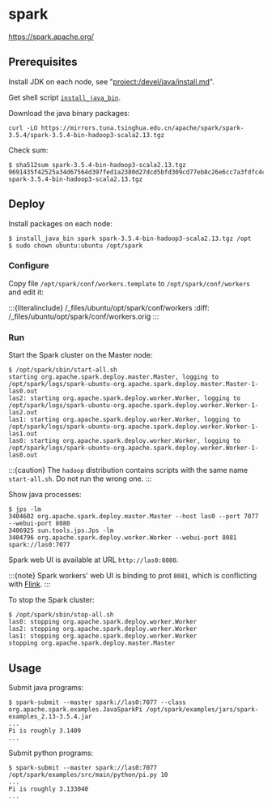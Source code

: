 # spark

<https://spark.apache.org/>

## Prerequisites

Install JDK on each node, see "<project:/devel/java/install.md>".

Get shell script [`install_java_bin`](https://github.com/lasyard/coding/blob/main/shell/install_java_bin.sh).

Download the java binary packages:

```console
curl -LO https://mirrors.tuna.tsinghua.edu.cn/apache/spark/spark-3.5.4/spark-3.5.4-bin-hadoop3-scala2.13.tgz
```

Check sum:

```console
$ sha512sum spark-3.5.4-bin-hadoop3-scala2.13.tgz
9691435f42525a34d67564d397fed1a2380d27dcd5bfd309cd77eb8c26e6cc7a3fdfc4c8b8c501bb8740ee36dd8562b3c15e6bba7c75ea12899fbf5136442a91  spark-3.5.4-bin-hadoop3-scala2.13.tgz
```

## Deploy

Install packages on each node:

```console
$ install_java_bin spark spark-3.5.4-bin-hadoop3-scala2.13.tgz /opt
$ sudo chown ubuntu:ubuntu /opt/spark
```

### Configure

Copy file `/opt/spark/conf/workers.template` to `/opt/spark/conf/workers` and edit it:

:::{literalinclude} /_files/ubuntu/opt/spark/conf/workers
:diff: /_files/ubuntu/opt/spark/conf/workers.orig
:::

### Run

Start the Spark cluster on the Master node:

```console
$ /opt/spark/sbin/start-all.sh
starting org.apache.spark.deploy.master.Master, logging to /opt/spark/logs/spark-ubuntu-org.apache.spark.deploy.master.Master-1-las0.out
las2: starting org.apache.spark.deploy.worker.Worker, logging to /opt/spark/logs/spark-ubuntu-org.apache.spark.deploy.worker.Worker-1-las2.out
las1: starting org.apache.spark.deploy.worker.Worker, logging to /opt/spark/logs/spark-ubuntu-org.apache.spark.deploy.worker.Worker-1-las1.out
las0: starting org.apache.spark.deploy.worker.Worker, logging to /opt/spark/logs/spark-ubuntu-org.apache.spark.deploy.worker.Worker-1-las0.out
```

:::{caution}
The `hadoop` distribution contains scripts with the same name `start-all.sh`. Do not run the wrong one.
:::

Show java processes:

```console
$ jps -lm
3404602 org.apache.spark.deploy.master.Master --host las0 --port 7077 --webui-port 8080
3406925 sun.tools.jps.Jps -lm
3404796 org.apache.spark.deploy.worker.Worker --webui-port 8081 spark://las0:7077
```

Spark web UI is available at URL `http://las0:8080`.

:::{note}
Spark workers' web UI is binding to prot `8081`, which is conflicting with [Flink](project:flink.md).
:::

To stop the Spark cluster:

```console
$ /opt/spark/sbin/stop-all.sh
las0: stopping org.apache.spark.deploy.worker.Worker
las2: stopping org.apache.spark.deploy.worker.Worker
las1: stopping org.apache.spark.deploy.worker.Worker
stopping org.apache.spark.deploy.master.Master
```

## Usage

Submit java programs:

```console
$ spark-submit --master spark://las0:7077 --class org.apache.spark.examples.JavaSparkPi /opt/spark/examples/jars/spark-examples_2.13-3.5.4.jar
...
Pi is roughly 3.1409
...
```

Submit python programs:

```console
$ spark-submit --master spark://las0:7077 /opt/spark/examples/src/main/python/pi.py 10
...
Pi is roughly 3.133040
...
```

